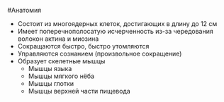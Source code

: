#Анатомия 
- Состоит из многоядерных клеток, достигающих в длину до 12 см
- Имеет поперечнополосатую исчерченность из-за чередования волокон актина и миозина
- Сокращаются быстро, быстро утомляются
- Управляются сознанием (произвольное сокращение)
- Образует скелетные мышцы
	- Мышцы языка
	- Мышцы мягкого нёба
	- Мышцы глотки
	- Мышцы верхней части пищевода
